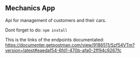 
## Mechanics App

Api for management of customers and their cars.

Dont forget to do:
    `npm install`

This is the links of the endpoints documentated:
 https://documenter.getpostman.com/view/9186511/Szf54VTm?version=latest#eaedaf54-6fd1-470b-afa0-2ff94c9267fc
